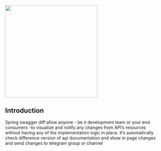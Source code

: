 # <img src="https://upload.wikimedia.org/wikipedia/commons/a/ab/Swagger-logo.png" width="300">
## Introduction
Spring swagger diff allow anyone - be it development team or your end consumers -to visualize and notify any changes from  API’s resources without having any of the implementation logic in place. It’s automatically check difference version of api documentation and show in page changes and send changes to telegram group or channel
